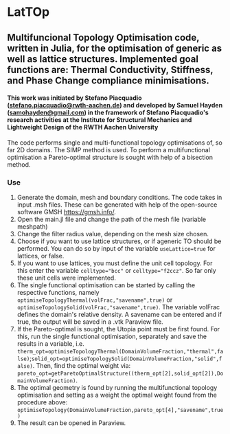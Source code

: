 # LatTOp
## Multifuncional Topology Optimisation code, written in Julia, for the optimisation of generic as well as lattice structures.  Implemented goal functions are: Thermal Conductivity, Stiffness, and Phase Change compliance minimisations.
#### This work was initiated by Stefano Piacquadio (stefano.piacquadio@rwth-aachen.de) and developed by Samuel Hayden (samohayden@gmail.com) in the framework of Stefano Piacquadio's research activities at the Institute for Structural Mechanics and Lightweight Design of the RWTH Aachen University

The code performs single and multi-functional topology optimisations of, so far 2D domains. The SIMP method is used. To perform a multifunctional optimisation a Pareto-optimal structure is sought with help of a bisection method.

### Use
1. Generate the domain, mesh and boundary conditions. The code takes in input .msh files. These can be generated with help of the open-source software GMSH https://gmsh.info/.
2. Open the main.jl file and change the path of the mesh file (variable meshpath)
3. Change the filter radius value, depending on the mesh size chosen.
4. Choose if you want to use lattice structures, or if ageneric TO should be performed. You can do so by input of the variable `useLattice=true` for lattices, or false.
5. If you want to use lattices, you must define the unit cell topology. For this enter the variable `celltype="bcc"` or `celltype="f2ccz"`. So far only these unit cells were implemented.
6. The single functional optimisation can be started by calling the respective functions, namely `optimiseTopologyThermal(volFrac,"savename",true)` or `optimiseTopologySolid(volFrac,"savename",true)`. The variable volFrac defines the domain's relative density. A savename can be entered and if true, the output will be saved in a .vtk Paraview file.
7. If the Pareto-optimal is sought, the Utopia point must be first found. For this, run the single functional optimisation, separately and save the results in a variable, i.e. `therm_opt=optimiseTopologyThermal(DomainVolumeFraction,"thermal",false)`;`solid_opt=optimiseTopologySolid(DomainVolumeFraction,"solid",false)`. Then, find the optimal weight via: `pareto_opt=getParetoOptimalStructure((therm_opt[2],solid_opt[2]),DomainVolumeFraction)`.
8. The optimal geometry is found by running the multifunctional topology optimisation and setting as a weight the optimal weight found from the procedure above: `optimiseTopology(DomainVolumeFraction,pareto_opt[4],"savename",true)`
9. The result can be opened in Paraview.

